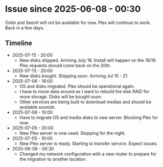 # Issue since 2025-06-08 - 00:30
Ombi and SeenIt will not be available for now. Plex will continue to work. Back in a few days.
## Timeline
- 2025-07-15 - 20:00
  - New disks shipped. Arriving July 18. Install will happen on the 18/19. Plex requests should come back on the 20th.
- 2025-07-13 - 20:00
  - New disks bought. Shipping soon. Arriving Jul 15 - 21.
- 2025-07-06 - 16:00
  - OS and disks migrated. Plex should be operational again.
  - I have to move data around as I want to rebuild the disk RAID for more storage. Disks will be bought soon.
  - Other services are being built to download medias and should be available soonish.
- 2025-07-06 - 10:00
  - Have to migrate OS and media disks to new server. Blocking Plex for now.
- 2025-07-05 - 20:00
  - New Plex server is now used. Stopping for the night.
- 2025-07-05 - 10:00
  - New Plex server is ready. Starting to transfer service. Expect issues.
- 2025-06-08 - 00:30
  - Changed my network configuration with a new router to prepare for the migration to another location.
